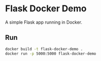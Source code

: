 # Flask Docker Demo

A simple Flask app running in Docker.

## Run

```bash
docker build -t flask-docker-demo .
docker run -p 5000:5000 flask-docker-demo
